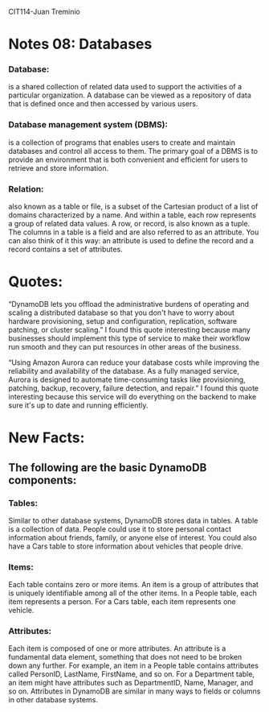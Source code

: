 CIT114-Juan Treminio 

# Notes 08: Databases 

### Database: 
is a shared collection of related data used to support the activities of a particular organization. A database can be viewed as a repository of data that is defined once and then accessed by various users. 

 
### Database management system (DBMS): 
is a collection of programs that enables users to create and maintain databases and control all access to them. The primary goal of a DBMS is to provide an environment that is both convenient and efficient for users to retrieve and store information. 

 
### Relation: 
also known as a table or file, is a subset of the Cartesian product of a list of domains characterized by a name. And within a table, each row represents a group of related data values. A row, or record, is also known as a tuple. The columns in a table is a field and are also referred to as an attribute. You can also think of it this way: an attribute is used to define the record and a record contains a set of attributes. 

 
# Quotes: 

“DynamoDB lets you offload the administrative burdens of operating and scaling a distributed database so that you don't have to worry about hardware provisioning, setup and configuration, replication, software patching, or cluster scaling.” I found this quote interesting because many businesses should implement this type of service to make their workflow run smooth and they can put resources in other areas of the business. 

“Using Amazon Aurora can reduce your database costs while improving the reliability and availability of the database. As a fully managed service, Aurora is designed to automate time-consuming tasks like provisioning, patching, backup, recovery, failure detection, and repair.” I found this quote interesting because this service will do everything on the backend to make sure it's up to date and running efficiently. 

 
# New Facts: 

## The following are the basic DynamoDB components: 

### Tables: 

Similar to other database systems, DynamoDB stores data in tables. A table is a collection of data. People could use it to store personal contact information about friends, family, or anyone else of interest. You could also have a Cars table to store information about vehicles that people drive. 

### Items: 

Each table contains zero or more items. An item is a group of attributes that is uniquely identifiable among all of the other items. In a People table, each item represents a person. For a Cars table, each item represents one vehicle. 

 
### Attributes: 

Each item is composed of one or more attributes. An attribute is a fundamental data element, something that does not need to be broken down any further. For example, an item in a People table contains attributes called PersonID, LastName, FirstName, and so on. For a Department table, an item might have attributes such as DepartmentID, Name, Manager, and so on. Attributes in DynamoDB are similar in many ways to fields or columns in other database systems. 
